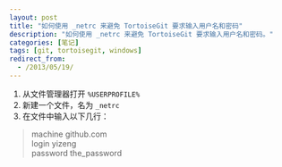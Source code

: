 ```yaml
---
layout: post
title: "如何使用 _netrc 来避免 TortoiseGit 要求输入用户名和密码"
description: "如何使用 _netrc 来避免 TortoiseGit 要求输入用户名和密码。"
categories: [笔记]
tags: [git, tortoisegit, windows]
redirect_from:
  - /2013/05/19/
---
```

1. 从文件管理器打开 `%USERPROFILE%`
2. 新建一个文件，名为 `_netrc`
3. 在文件中输入以下几行：

> machine github.com<br />
> login yizeng<br />
> password the_password<br />
